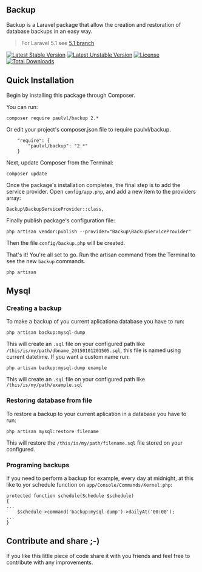 ## Backup

Backup is a Laravel package that allow the creation and restoration of database backups in an easy way.

> For Laravel 5.1 see [5.1 branch](https://github.com/paulvl/backup/tree/5.1)

[![Latest Stable Version](https://poser.pugx.org/paulvl/backup/v/stable)](https://packagist.org/packages/paulvl/backup)  [![Latest Unstable Version](https://poser.pugx.org/paulvl/backup/v/unstable)](https://packagist.org/packages/paulvl/backup) [![License](https://poser.pugx.org/paulvl/backup/license)](https://packagist.org/packages/paulvl/backup) [![Total Downloads](https://poser.pugx.org/paulvl/backup/downloads)](https://packagist.org/packages/paulvl/backup)

## **Quick Installation**

Begin by installing this package through Composer.

You can run:

    composer require paulvl/backup 2.*

Or edit your project's composer.json file to require paulvl/backup.
```
    "require": {
        "paulvl/backup": "2.*"
    }
```
Next, update Composer from the Terminal:

    composer update

Once the package's installation completes, the final step is to add the service provider. Open `config/app.php`, and add a new item to the providers array:

```
Backup\BackupServiceProvider::class,
```

Finally publish package's configuration file:

    php artisan vendor:publish --provider="Backup\BackupServiceProvider"

Then the file `config/backup.php` will be created.

That's it! You're all set to go. Run the artisan command from the Terminal to see the new `backup` commands.

    php artisan

## **Mysql**

### **Creating a backup**
To make a backup of you current aplicationa database you have to run:

    php artisan backup:mysql-dump

This will create an `.sql` file on your configured path like `/this/is/my/path/dbname_20150101201505.sql`, this file is named using current datetime. If you want a custom name run:

    php artisan backup:mysql-dump example

This will create an `.sql` file on your configured path like `/this/is/my/path/example.sql`

### **Restoring database from file**
To restore a backup to your current aplication in a database you have to run:

    php artisan mysql:restore filename

This will restore the `/this/is/my/path/filename.sql` file stored on your configured.

### **Programing backups**
If you need to perform a backup for example, every day at midnight, at this like to yor schedule function on `app/Console/Commands/Kernel.php`:
```
protected function schedule(Schedule $schedule)
{
...
    $schedule->command('backup:mysql-dump')->dailyAt('00:00');
...
}
```
## **Contribute and share ;-)**
If you like this little piece of code share it with you friends and feel free to contribute with any improvements.


